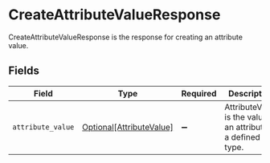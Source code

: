 # CreateAttributeValueResponse

CreateAttributeValueResponse is the response for creating an attribute value.


## Fields

| Field                                                             | Type                                                              | Required                                                          | Description                                                       |
| ----------------------------------------------------------------- | ----------------------------------------------------------------- | ----------------------------------------------------------------- | ----------------------------------------------------------------- |
| `attribute_value`                                                 | [Optional[AttributeValue]](../../models/shared/attributevalue.md) | :heavy_minus_sign:                                                | AttributeValue is the value of an attribute of a defined type.    |